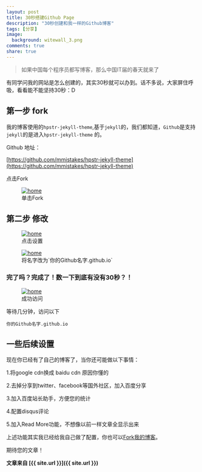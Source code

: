 ```yaml
---
layout: post
title: 30秒搭建Github Page
description: "30秒创建和我一样的Github博客"
tags: [分享]
image:
  background: witewall_3.png
comments: true
share: true
---
```


>如果中国每个程序员都写博客，那么中国IT届的春天就来了

有同学问我的网站是怎么创建的，其实30秒就可以办到。话不多说，大家屏住呼吸，看看能不能坚持30秒：D

## 第一步 fork


我的博客使用的`hpstr-jekyll-theme`,基于`jekyll`的，我们都知道，`Github`是支持`jekyll`的是进入`hpstr-jekyll-theme` 的。

Github 地址：

[https://github.com/mmistakes/hpstr-jekyll-theme](https://github.com/mmistakes/hpstr-jekyll-theme)

点击Fork

<!--more-->

<figure>
	<a href="/images/article/2014-11-11/1.jpg">
		<img src="/images/article/2014-11-11/1.jpg" alt="home" />
	</a>
	<figcaption>单击Fork</figcaption>
</figure>


## 第二步 修改


<figure>
	<a href="/images/article/2014-11-11/4.jpg">
		<img src="/images/article/2014-11-11/4.jpg" alt="home" />
	</a>
	<figcaption>点击设置</figcaption>
</figure>


<figure>
	<a href="/images/article/2014-11-11/3.jpg">
		<img src="/images/article/2014-11-11/3.jpg" alt="home" />
	</a>
	<figcaption>将名字改为`你的Github名字.github.io`</figcaption>
</figure>

### 完了吗？完成了！数一下到底有没有30秒？！

<figure>
	<a href="/images/article/2014-11-11/8.jpg">
		<img src="/images/article/2014-11-11/8.jpg" alt="home" />
	</a>
	<figcaption>成功访问</figcaption>
</figure>


等待几分钟，访问以下

	你的Github名字.github.io

## 一些后续设置

现在你已经有了自己的博客了，当你还可能做以下事情：

1.将google cdn换成 baidu cdn 原因你懂的

2.去掉分享到twitter、facebook等国外社区，加入百度分享

3.加入百度站长助手，方便您的统计

4.配置disqus评论

5.加入Read More功能，不想像以前一样文章全显示出来

上述功能其实我已经给我自己做了配置，你也可以[Fork我的博客](https://github.com/hacke2/hacke2.github.io)。

期待您的文章！

**文章来自 [{{ site.url }}]({{ site.url }})**